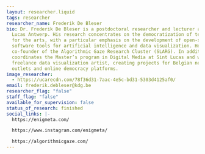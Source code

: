 ```yaml
---
layout: researcher.liquid
tags: researcher
researcher_name: Frederik De Bleser
bio: Dr. Frederik De Bleser is a postdoctoral researcher and lecturer at Sint
  Lucas Antwerp. His research concentrates on the democratization of technology
  for the arts, with a particular emphasis on the development of open-source
  software tools for artificial intelligence and data visualization. He is the
  co-founder of the Algorithmic Gaze Research Cluster (SLARG). In addition, he
  coordinates the Master’s program in Digital Media at Sint Lucas and works as a
  freelance data visualization artist, creating projects for Belgian news
  outlets and online democracy platforms.
image_researcher:
  - https://ucarecdn.com/78f36d31-7aac-4e5c-bd31-5303d4125af0/
email: frederik.debleser@kdg.be
researcher_flag: "false"
staff_flag: "false"
available_for_supervision: false
status_of_research: finished
social_links: |-
  https://enigmeta.com/

  https://www.instagram.com/enigmeta/

  https://algorithmicgaze.com/
---
```

